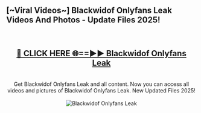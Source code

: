 <h2>[~Viral Videos~] Blackwidof Onlyfans Leak Videos And Photos - Update Files 2025!</h2>
<br>
<div align="center">
<h2><a href="https://top-ai-tools.click/QrbHav" rel="nofollow">🔴 CLICK HERE 🌐==►► Blackwidof Onlyfans Leak</a></h2>
<br>
Get Blackwidof Onlyfans Leak and all content. Now you can access all videos and pictures of Blackwidof Onlyfans Leak. New Updated Files 2025!
<br>
<br>
<a href="https://top-ai-tools.click/QrbHav" rel="nofollow" data-target="animated-image.originalLink"><img src="https://i.ibb.co.com/WyWwxjT/player-gif2.gif" alt="Blackwidof Onlyfans Leak" style="max-width: 100%; display: inline-block;" data-target="animated-image.originalImage"></a>
</div>
<br>